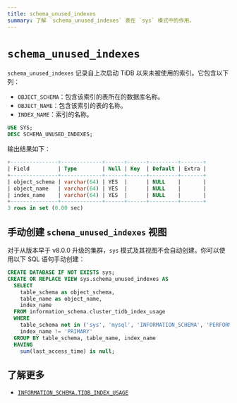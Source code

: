 ```yaml
---
title: schema_unused_indexes
summary: 了解 `schema_unused_indexes` 表在 `sys` 模式中的作用。
---
```


# `schema_unused_indexes`

`schema_unused_indexes` 记录自上次启动 TiDB 以来未被使用的索引。它包含以下列：

- `OBJECT_SCHEMA`：包含该索引的表所在的数据库名称。
- `OBJECT_NAME`：包含该索引的表的名称。
- `INDEX_NAME`：索引的名称。

```sql
USE SYS;
DESC SCHEMA_UNUSED_INDEXES;
```

输出结果如下：

```sql
+---------------+-------------+------+------+---------+-------+
| Field         | Type        | Null | Key  | Default | Extra |
+---------------+-------------+------+------+---------+-------+
| object_schema | varchar(64) | YES  |      | NULL    |       |
| object_name   | varchar(64) | YES  |      | NULL    |       |
| index_name    | varchar(64) | YES  |      | NULL    |       |
+---------------+-------------+------+------+---------+-------+
3 rows in set (0.00 sec)
```

## 手动创建 `schema_unused_indexes` 视图

对于从版本早于 v8.0.0 升级的集群，`sys` 模式及其视图不会自动创建。你可以使用以下 SQL 语句手动创建：

```sql
CREATE DATABASE IF NOT EXISTS sys;
CREATE OR REPLACE VIEW sys.schema_unused_indexes AS
  SELECT
    table_schema as object_schema,
    table_name as object_name,
    index_name
  FROM information_schema.cluster_tidb_index_usage
  WHERE
    table_schema not in ('sys', 'mysql', 'INFORMATION_SCHEMA', 'PERFORMANCE_SCHEMA') and
    index_name != 'PRIMARY'
  GROUP BY table_schema, table_name, index_name
  HAVING
    sum(last_access_time) is null;
```

## 了解更多

- [`INFORMATION_SCHEMA.TIDB_INDEX_USAGE`](/information-schema/information-schema-tidb-index-usage.md)